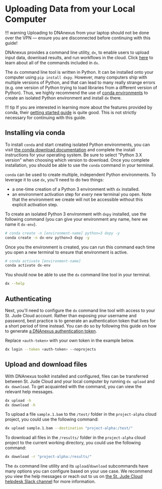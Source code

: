 # Uploading Data from your Local Computer

!!! warning
    Uploading to DNAnexus from your laptop should not be done over the VPN — ensure you are disconnected before continuing with this guide!

DNAnexus provides a command line utility, `dx`, to enable users to upload input data, download results, and run workflows in the cloud. Click [here][dx-toolkit-help] to learn about all of the commands included in `dx`.

The `dx` command line tool is written in Python. It can be installed onto your computer using `pip install dxpy`. However, many computers ship with multiple versions of Python, and that can lead to many really strange errors (e.g. one version of Python trying to load libraries from a different version of Python). Thus, we highly recommend the use of [conda environments] to create an isolated Python environment and install `dx` there.

!!! tip
    If you are interested in learning more about the features provided by conda, their [getting started guide](https://docs.conda.io/projects/conda/en/latest/user-guide/getting-started.html) is quite good. This is not strictly necessary for continuing with this guide.

[conda environments]: https://www.anaconda.com/distribution/
[dx-toolkit-help]: https://documentation.dnanexus.com/user/helpstrings-of-sdk-command-line-utilities

## Installing via conda

To install `conda` and start creating isolated Python environments, you can visit [the conda download documentation] and complete the install instructions for your operating system. Be sure to select "Python 3.X version" when choosing which version to download. Once you complete installation, you should be able to use the `conda` command in your terminal.

`conda` can be used to create multiple, independent Python environments. To leverage it to use `dx`, you'll need to do two things:

* a one-time creation of a Python 3 environment with `dx` installed.
* an environment activation step for _every_ new terminal you open. Note that the environment we create will not be accessible without this explicit activation step.

To create an isolated Python 3 environment with `dxpy` installed, use the following command (you can give your environment any name, here we name it `dx-env`).

```bash
# conda create -n [environment-name] python=3 dxpy -y
conda create -n dx-env python=3 dxpy -y
```

Once you the environment is created, you can run this command each time you open a new terminal to ensure that environment is active.

```bash
# conda activate [environment-name]
conda activate dx-env
```

You should now be able to use the `dx` command line tool in your terminal.

```bash
dx --help
```

[the conda download documentation]: https://docs.anaconda.com/anaconda/install/

## Authenticating

Next, you'll need to configure the `dx` command line tool with access to your St. Jude Cloud account. Rather than exposing your username and password, best practice is to generate an authentication token that lives for a short period of time instead. You can do so by following this guide on how to generate [a DNAnexus authentication token].

Replace `<auth-token>` with your own token in the example below.

```bash
dx login --token <auth-token> --noprojects
```

## Upload and download files

With DNAnexus toolkit installed and configured, files can be transferred between St. Jude Cloud and your local computer by running `dx upload` and `dx download`. To get acquainted with the command, you can view the relevant help messages.

```bash
dx upload -h
dx download -h
```

To upload a file `sample.1.bam` to the `/test/` folder in the `project-alpha` cloud project, you could use the following command:

```bash
dx upload sample.1.bam --destination "project-alpha:/test/"
```

To download all files in the `/results/` folder in the `project-alpha` cloud project to the current working directory, you could use the following command:

```bash
dx download -r "project-alpha:/results/"
```

The `dx` command line utility and its `upload`/`download` subcommands have many options you can configure based on your use case. We recommend you view the help messages or reach out to us on [the St. Jude Cloud helpdesk Slack channel][slack-channel] for more information.

[slack-channel]: getting-started.md#joining-slack

[a DNAnexus authentication token]: https://documentation.dnanexus.com/user/login-and-logout#authentication-tokens
